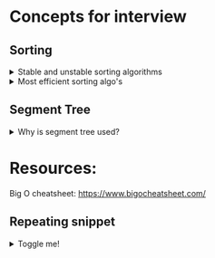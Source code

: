 # Concepts for interview

## Sorting
<details> <summary> Stable and unstable sorting algorithms</summary> Stable sorting algorithms preserve the relative order of equal elements, while unstable sorting algorithms don't. </details>
<details><summary>Most efficient sorting algo's</summary>There are two which run in N*logN. Merge and Heap sort. N*logN is the most effiecient so far, given random variety of numbers </details>


## Segment Tree
<details><summary>Why is segment tree used?</summary>
  To update the value/values in array at an index and  
  query the sum/max/... in the range of indices in O(log N)
</details>



# Resources:

Big O cheatsheet: https://www.bigocheatsheet.com/

## Repeating snippet
<details><summary>Toggle me!</summary>Peek a boo!</details>
